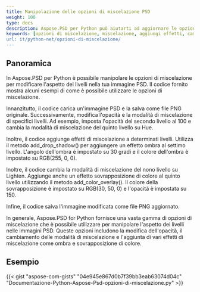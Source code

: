 ```yaml
---
title: Manipolazione delle opzioni di miscelazione PSD
weight: 100
type: docs
description: Aspose.PSD per Python può aiutarti ad aggiornare le opzioni di miscelazione con un codice semplice.
keywords: [opzioni di miscelazione, miscelazione, aggiungi effetti, cambia opacità, cambia colore dell'ombra, aggiungi ombra, api psd, python, esempio di codice]
url: it/python-net/opzioni-di-miscelazione/
---
```


## **Panoramica**
In Aspose.PSD per Python è possibile manipolare le opzioni di miscelazione per modificare l'aspetto dei livelli nella tua immagine PSD. Il codice fornito mostra alcuni esempi di come è possibile utilizzare le opzioni di miscelazione.

Innanzitutto, il codice carica un'immagine PSD e la salva come file PNG originale. Successivamente, modifica l'opacità e la modalità di miscelazione di specifici livelli. Ad esempio, imposta l'opacità del secondo livello al 100 e cambia la modalità di miscelazione del quinto livello su Hue.

Inoltre, il codice aggiunge effetti di miscelazione a determinati livelli. Utilizza il metodo add_drop_shadow() per aggiungere un effetto ombra al settimo livello. L'angolo dell'ombra è impostato su 30 gradi e il colore dell'ombra è impostato su RGB(255, 0, 0).

Inoltre, il codice cambia la modalità di miscelazione del nono livello su Lighten. Aggiunge anche un effetto sovrapposizione di colore al quinto livello utilizzando il metodo add_color_overlay(). Il colore della sovrapposizione è impostato su RGB(30, 50, 0) e l'opacità è impostata su 150.

Infine, il codice salva l'immagine modificata come file PNG aggiornato.

In generale, Aspose.PSD for Python fornisce una vasta gamma di opzioni di miscelazione che è possibile utilizzare per manipolare l'aspetto dei livelli nelle immagini PSD. Queste opzioni includono la modifica dell'opacità, il cambiamento delle modalità di miscelazione e l'aggiunta di vari effetti di miscelazione come ombra e sovrapposizione di colore.

## **Esempio**
{{< gist "aspose-com-gists" "04e945e867d0b7f39bb3eab63074d04c" "Documentazione-Python-Aspose-Psd-opzioni-di-miscelazione.py" >}}
